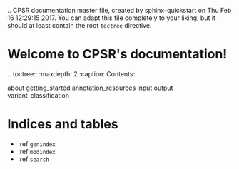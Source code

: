 .. CPSR documentation master file, created by
   sphinx-quickstart on Thu Feb 16 12:29:15 2017.
   You can adapt this file completely to your liking, but it should at least
   contain the root `toctree` directive.

Welcome to CPSR's documentation!
===========================================

.. toctree::
   :maxdepth: 2
   :caption: Contents:

   about
   getting_started
   annotation_resources
   input
   output
      variant_classification

Indices and tables
==================

* :ref:`genindex`
* :ref:`modindex`
* :ref:`search`
